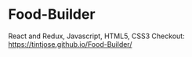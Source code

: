 # Food-Builder
React and Redux,
 Javascript,
 HTML5,
 CSS3
Checkout:  https://tintjose.github.io/Food-Builder/
